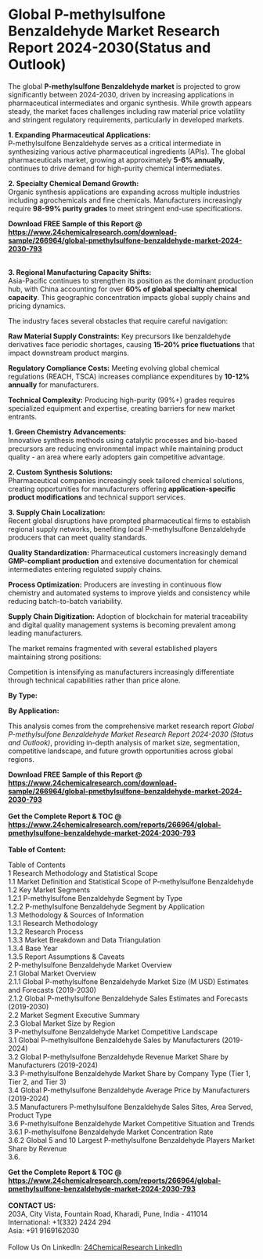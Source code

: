 <h1>Global P-methylsulfone Benzaldehyde Market Research Report 2024-2030(Status and Outlook)</h1><p>The global <strong>P-methylsulfone Benzaldehyde market</strong> is projected to grow significantly between 2024-2030, driven by increasing applications in pharmaceutical intermediates and organic synthesis. While growth appears steady, the market faces challenges including raw material price volatility and stringent regulatory requirements, particularly in developed markets.</p><p><strong>1. Expanding Pharmaceutical Applications:</strong><br>
P-methylsulfone Benzaldehyde serves as a critical intermediate in synthesizing various active pharmaceutical ingredients (APIs). The global pharmaceuticals market, growing at approximately <strong>5-6% annually</strong>, continues to drive demand for high-purity chemical intermediates.</p><p><strong>2. Specialty Chemical Demand Growth:</strong><br>
Organic synthesis applications are expanding across multiple industries including agrochemicals and fine chemicals. Manufacturers increasingly require <strong>98-99% purity grades</strong> to meet stringent end-use specifications.</p><div><b>Download FREE Sample of this Report @ 
            <a href="https://www.24chemicalresearch.com/download-sample/266964/global-pmethylsulfone-benzaldehyde-market-2024-2030-793">
            https://www.24chemicalresearch.com/download-sample/266964/global-pmethylsulfone-benzaldehyde-market-2024-2030-793</a></b></div><br><p><strong>3. Regional Manufacturing Capacity Shifts:</strong><br>
Asia-Pacific continues to strengthen its position as the dominant production hub, with China accounting for over <strong>60% of global specialty chemical capacity</strong>. This geographic concentration impacts global supply chains and pricing dynamics.</p><p>The industry faces several obstacles that require careful navigation:</p><p><strong>Raw Material Supply Constraints:</strong> Key precursors like benzaldehyde derivatives face periodic shortages, causing <strong>15-20% price fluctuations</strong> that impact downstream product margins.</p><p><strong>Regulatory Compliance Costs:</strong> Meeting evolving global chemical regulations (REACH, TSCA) increases compliance expenditures by <strong>10-12% annually</strong> for manufacturers.</p><p><strong>Technical Complexity:</strong> Producing high-purity (99%+) grades requires specialized equipment and expertise, creating barriers for new market entrants.</p><p><strong>1. Green Chemistry Advancements:</strong><br>
Innovative synthesis methods using catalytic processes and bio-based precursors are reducing environmental impact while maintaining product quality - an area where early adopters gain competitive advantage.</p><p><strong>2. Custom Synthesis Solutions:</strong><br>
Pharmaceutical companies increasingly seek tailored chemical solutions, creating opportunities for manufacturers offering <strong>application-specific product modifications</strong> and technical support services.</p><p><strong>3. Supply Chain Localization:</strong><br>
Recent global disruptions have prompted pharmaceutical firms to establish regional supply networks, benefiting local P-methylsulfone Benzaldehyde producers that can meet quality standards.</p><p><strong>Quality Standardization:</strong> Pharmaceutical customers increasingly demand <strong>GMP-compliant production</strong> and extensive documentation for chemical intermediates entering regulated supply chains.</p><p><strong>Process Optimization:</strong> Producers are investing in continuous flow chemistry and automated systems to improve yields and consistency while reducing batch-to-batch variability.</p><p><strong>Supply Chain Digitization:</strong> Adoption of blockchain for material traceability and digital quality management systems is becoming prevalent among leading manufacturers.</p><p>The market remains fragmented with several established players maintaining strong positions:</p><p>Competition is intensifying as manufacturers increasingly differentiate through technical capabilities rather than price alone.</p><p><strong>By Type:</strong></p><p><strong>By Application:</strong></p><p>This analysis comes from the comprehensive market research report <em>Global P-methylsulfone Benzaldehyde Market Research Report 2024-2030 (Status and Outlook)</em>, providing in-depth analysis of market size, segmentation, competitive landscape, and future growth opportunities across global regions.</p><div><b>Download FREE Sample of this Report @ 
            <a href="https://www.24chemicalresearch.com/download-sample/266964/global-pmethylsulfone-benzaldehyde-market-2024-2030-793">
            https://www.24chemicalresearch.com/download-sample/266964/global-pmethylsulfone-benzaldehyde-market-2024-2030-793</a></b></div><br><div><b>Get the Complete Report & TOC @ 
            <a href="https://www.24chemicalresearch.com/reports/266964/global-pmethylsulfone-benzaldehyde-market-2024-2030-793">
            https://www.24chemicalresearch.com/reports/266964/global-pmethylsulfone-benzaldehyde-market-2024-2030-793</a></b></div><br>
            <b>Table of Content:</b><p>Table of Contents<br />
1 Research Methodology and Statistical Scope<br />
1.1 Market Definition and Statistical Scope of P-methylsulfone Benzaldehyde<br />
1.2 Key Market Segments<br />
1.2.1 P-methylsulfone Benzaldehyde Segment by Type<br />
1.2.2 P-methylsulfone Benzaldehyde Segment by Application<br />
1.3 Methodology & Sources of Information<br />
1.3.1 Research Methodology<br />
1.3.2 Research Process<br />
1.3.3 Market Breakdown and Data Triangulation<br />
1.3.4 Base Year<br />
1.3.5 Report Assumptions & Caveats<br />
2 P-methylsulfone Benzaldehyde Market Overview<br />
2.1 Global Market Overview<br />
2.1.1 Global P-methylsulfone Benzaldehyde Market Size (M USD) Estimates and Forecasts (2019-2030)<br />
2.1.2 Global P-methylsulfone Benzaldehyde Sales Estimates and Forecasts (2019-2030)<br />
2.2 Market Segment Executive Summary<br />
2.3 Global Market Size by Region<br />
3 P-methylsulfone Benzaldehyde Market Competitive Landscape<br />
3.1 Global P-methylsulfone Benzaldehyde Sales by Manufacturers (2019-2024)<br />
3.2 Global P-methylsulfone Benzaldehyde Revenue Market Share by Manufacturers (2019-2024)<br />
3.3 P-methylsulfone Benzaldehyde Market Share by Company Type (Tier 1, Tier 2, and Tier 3)<br />
3.4 Global P-methylsulfone Benzaldehyde Average Price by Manufacturers (2019-2024)<br />
3.5 Manufacturers P-methylsulfone Benzaldehyde Sales Sites, Area Served, Product Type<br />
3.6 P-methylsulfone Benzaldehyde Market Competitive Situation and Trends<br />
3.6.1 P-methylsulfone Benzaldehyde Market Concentration Rate<br />
3.6.2 Global 5 and 10 Largest P-methylsulfone Benzaldehyde Players Market Share by Revenue<br />
3.6.</p><div><b>Get the Complete Report & TOC @ 
            <a href="https://www.24chemicalresearch.com/reports/266964/global-pmethylsulfone-benzaldehyde-market-2024-2030-793">
            https://www.24chemicalresearch.com/reports/266964/global-pmethylsulfone-benzaldehyde-market-2024-2030-793</a></b></div><br><b>CONTACT US:</b><br>
            203A, City Vista, Fountain Road, Kharadi, Pune, India - 411014<br>
            International: +1(332) 2424 294<br>
            Asia: +91 9169162030 <br><br>
            Follow Us On LinkedIn: <a href="https://www.linkedin.com/company/24chemicalresearch/">24ChemicalResearch LinkedIn</a>